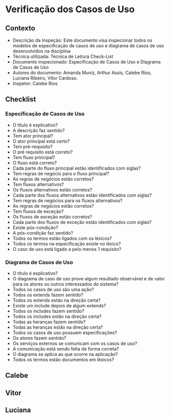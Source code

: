 # Verificação dos Casos de Uso

## Contexto


- Descrição da Inspeção: Este documento visa inspecionar todos os modelos de especificação de casos de uso e diagrama de casos de uso desenvolvidos na disciplina
- Técnica utilizada: Técnica de Leitura Check-List
- Documento inspecionado: Especificação de Casos de Uso e Diagrama de Casos de Uso
- Autores do documento: Amanda Muniz, Arthur Assis, Calebe Rios, Luciana Ribeiro, Vítor Cardoso.
- Inspetor: Calebe Rios

## Checklist

### Especificação de Casos de Uso

- O título é explicativo?
- A descrição faz sentido?
- Tem ator principal?
- O ator principal está certo?
- Tem pré-requisito?
- O pré requisito está correto?
- Tem fluxo principal?
- O fluxo está correto?
- Cada parte do fluxo principal estão identificados com siglas?
- Tem regras de negócio para o fluxo principal?
- As regras de negócios estão corretos?
- Tem fluxos alternativos?
- Os fluxos alternativos estão corretos?
- Cada parte dos fluxos alternativos estão identificados com siglas?
- Tem regras de negócios para os fluxos alternativos?
- As regras de negócios estão corretos?
- Tem fluxos de exceção?
- Os fluxos de exceção estão corretos?
- Cada parte dos fluxos de exceção estão identificados com siglas?
- Existe pós-condição?
- A pós-condição faz sentido?
- Todos os termos estão ligados com os léxicos?
- Todos os termos na especificação existe no léxico?
- O caso de uso está ligado a pelo menos 1 requisito?

### Diagrama de Casos de Uso

- O título é explicativo?
- O diagrama de caso de uso prove algum resultado observável e de valor para os atores ou outros interessados do sistema?
- Todos os casos de uso são uma ação?
- Todos os extends fazem sentido?
- Todos os extends estão na direção certa?
- Existe um include depois de algum extends?
- Todos os includes fazem sentido?
- Todos os includes estão na direção certa?
- Todas as heranças fazem sentido?
- Todas as heranças estão na direção certa?
- Todos os casos de uso possuem especificações?
- Os atores fazem sentido?
- Os serviços externos se comunicam com os casos de uso?
- A comunicação está sendo feita de forma correta?
- O diagrama se aplica ao que ocorre na aplicação?
- Todos os termos estão documentos em léxicos?


## Calebe
## Vitor
## Luciana
